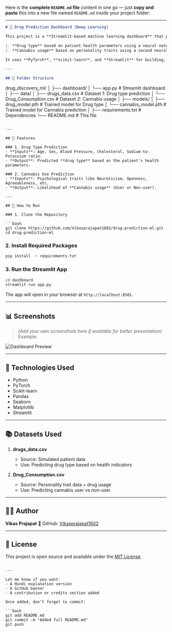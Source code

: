 Here is the **complete `README.md` file** content in one go — just **copy and paste** this into a new file named `README.md` inside your project folder:

---

```markdown
# 💊 Drug Prediction Dashboard (Deep Learning)

This project is a **Streamlit-based machine learning dashboard** that predicts:

1. **Drug type** based on patient health parameters using a neural network.
2. **Cannabis usage** based on personality traits using a second neural network.

It uses **PyTorch**, **scikit-learn**, and **Streamlit** for building, training, and deploying interactive models.

---

## 📁 Folder Structure

```

drug\_discovery\_ml/
│
├── dashboard/
│   └── app.py                # Streamlit dashboard
│
├── data/
│   ├── drugs\_data.csv        # Dataset 1: Drug type prediction
│   └── Drug\_Consumption.csv  # Dataset 2: Cannabis usage
│
├── models/
│   ├── drug\_model.pth        # Trained model for Drug type
│   └── cannabis\_model.pth    # Trained model for Cannabis prediction
│
├── requirements.txt          # Dependencies
└── README.md                 # This file

````

---

## 🧠 Features

### 1. Drug Type Prediction
- **Inputs**: Age, Sex, Blood Pressure, Cholesterol, Sodium-to-Potassium ratio.
- **Output**: Predicted **drug type** based on the patient's health parameters.

### 2. Cannabis Use Prediction
- **Inputs**: Psychological traits like Neuroticism, Openness, Agreeableness, etc.
- **Output**: Likelihood of **Cannabis usage** (User or Non-user).

---

## 🚀 How to Run

### 1. Clone the Repository

```bash
git clone https://github.com/Vikasprajapat1602/drug-prediction-ml.git
cd drug-prediction-ml
````

### 2. Install Required Packages

```bash
pip install -r requirements.txt
```

### 3. Run the Streamlit App

```bash
cd dashboard
streamlit run app.py
```

The app will open in your browser at `http://localhost:8501`.

---

## 📊 Screenshots

> *(Add your own screenshots here if available for better presentation)*
> Example:

![Dashboard Preview](https://via.placeholder.com/800x400?text=Dashboard+Screenshot)

---

## 🧾 Technologies Used

* Python
* PyTorch
* Scikit-learn
* Pandas
* Seaborn
* Matplotlib
* Streamlit

---

## 📚 Datasets Used

1. **drugs\_data.csv**

   * Source: Simulated patient data
   * Use: Predicting drug type based on health indicators

2. **Drug\_Consumption.csv**

   * Source: Personality trait data + drug usage
   * Use: Predicting cannabis user vs non-user

---

## 🙋‍♂️ Author

**Vikas Prajapat**
📌 GitHub: [Vikasprajapat1602](https://github.com/Vikasprajapat1602)

---

## 📌 License

This project is open source and available under the [MIT License](LICENSE).

````

---

Let me know if you want:
- A Hindi explanation version
- A GitHub banner
- A contribution or credits section added

Once added, don’t forget to commit:

```bash
git add README.md
git commit -m "Added full README.md"
git push
````
